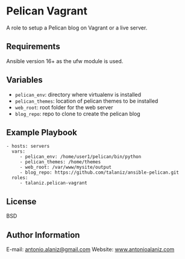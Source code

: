 Pelican Vagrant
==================

A role to setup a Pelican blog on Vagrant or a live server.

Requirements
------------

Ansible version 16+ as the ufw module is used.

Variables
---------

* `pelican_env`: directory where virtualenv is installed
* `pelican_themes`: location of pelican themes to be installed
* `web_root`: root folder for the web server
* `blog_repo`: repo to clone to create the pelican blog

Example Playbook
----------------

    - hosts: servers
      vars:
         - pelican_env: /home/user1/pelican/bin/python
         - pelican_themes: /home/themes
         - web_root: /var/www/mysite/output
         - blog_repo: https://github.com/talaniz/ansible-pelican.git
      roles:
         - talaniz.pelican-vagrant

License
-------

BSD

Author Information
------------------
E-mail: antonio.alaniz@gmail.com
Website: www.antonioalaniz.com

